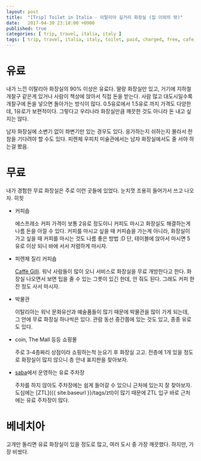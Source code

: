 ```yaml
---
layout: post
title:  "[Trip] Toilet in Italia - 이탈리아 길거리 화장실 (집 이외의 밖)"
date:   2017-04-30 23:18:00 +0900
published: true
categories: [ trip, travel, italia, italy ]
tags: [ trip, travel, italia, italy, toilet, paid, charged, free, cafe, caffe, ztl ]
---
```


# 유료

내가 느낀 이탈리아 화장실의 90% 이상은 유료다. 딸랑 화장실만 있고, 거기에 지하철 개찰구 같은게 있거나 사람이 책상에 앉아서 직접 돈을 받는다. 사람 많고 대도시일수록 개찰구에 돈을 넣으면 돌아가는 방식이 많다. 0.5유로에서 1.5유로 까지 가격도 다양한데, 1유로가 보편적이다. 그렇다고 우리나라 화장실만큼 깨끗한 것도 아니라 돈 내고 싶지는 않다.

남자 화장실에 소변기 없이 좌변기만 있는 경우도 있다. 응가하는지 쉬하는지 몰라서 한참을 기다려야 할 수도 있다. 피렌체 우피치 미술관에서는 남자 화장실에서도 줄 서야 하는걸 봤음.

# 무료

내가 경험한 무료 화장실은 주로 이런 곳들에 있었다. 눈치껏 조용히 들어가서 쓰고 나오자. 히힛

- 커피숍

  에스프레소 커피 가격이 보통 2유로 정도이니 커피도 마시고 화장실도 해결하는게 나름 돈을 아낄 수 있다. 커피를 마시고 싶을 때 커피숍을 가는게 아니라, 화장실이 가고 싶을 때 커피를 마시는 것도 나름 좋은 방법 :D 단, 테이블에 앉아서 마시면 5유로 이상 되니 바에 서서 저렴하게 마시자.

- 피렌체 질리 커피숍

  [Caffè Gilli](https://goo.gl/maps/xX5aqPVDLFL2). 워낙 사람들이 많이 오니 서비스로 화장실을 무료 개방한다고 한다. 화장실 나오면서 보면 팁을 줄 수 있는 그릇이 있긴 한데, 안 줘도 된다. 그래도 커피 한 잔 정도 사서 마시자.

- 박물관

  이탈리아는 워낙 문화유산과 예술품들이 많기 때문에 박물관을 많이 가게 되는데, 그 안에 무료 화장실 하나씩은 있다. 관람 동선 중간쯤에 있는 것도 있고, 종종 유로도 있다.

- coin, The Mall 등등 쇼핑몰

  주로 3-4층짜리 상점이라 쇼핑하는척 눈요기 후 화장실 고고. 전층에 1개 있을 정도로 화장실이 많지 않으니 층 안내 표지판을 찾아보자.

- [saba](http://www.saba.eu/en/home)에서 운영하는 유료 주차장

  주차를 하지 않아도 주차장에는 쉽게 들어갈 수 있으니 근처에 있는지 잘 찾아보자. 도심에는 [ZTL]({{ site.baseurl }}/tags/ztl)이 많기 때문에 ZTL 입구 바로 근처에는 유료 주차장이 많다.

# 베네치아

고개만 돌리면 유료 화장실이 있을 정도로 많고, 여러 도시 중 가장 깨끗했다. 하지만, 가장 비쌌다.
